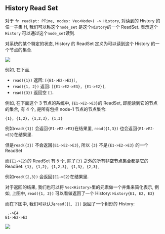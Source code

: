 ## History Read Set

对于
`fn read(pt: PTime, nodes: Vec<Node>) -> History`,
对读到的 History 的任一子集 H, 我们可以称这个`node_set` 是这个`History`的一个 ReadSet. 表示这个`History` 可以通过这个`node_set`读到.

对系统的某个特定的状态, History 的 ReadSet 定义为可以读到这个 History 的一个节点的集合.

![](history-read-set.excalidraw.png)

例如, 在下面,

- `read({1})` 返回: `[{E1->E2->E3}]`,
- `read({1, 2})` 返回: `[{E1->E2->E3}, {E1->E2}]`,
- `read({3})` 返回空 `[]`.

例如, 在下面这个 3 节点的系统中, `{E1->E2->E3}`的 ReadSet, 即能读到它的节点的集合, 有 4 个, 是所有包括 node-1 节点的节点集合:

`{1}, {1,2}, {1,2,3}, {1,3}`

例如`read({1})` 会返回`{E1->E2->E3}`在结果里,
`read({1,3})` 也会返回`{E1->E2->E3}`在结果里.

但是`read({3})` 不会返回`{E1->E2->E3}`, 所以 `{3}` 不是`{E1->E2->E3}` 的一个 ReadSet

而`{E1->E2}`的 ReadSet 有 5 个, 除了`{3}` 之外的所有非空节点集合都是它的 ReadSet:
`{1}, {1,2}, {1,2,3}, {1,3}, {2,3}`,

例如`read({2,3})` 会返回`{E1->E2}`在结果里.


对于返回的结果, 我们也可以将 `Vec<History>`里的元素做一个并集来简化表示,
例如, 上图中, `read({1, 2})` 可以看做返回了一个 History: `History{E1, E2, E3}`

而在下图中, 我们可以认为`read({1, 2})` 返回了一个树形的 History:

```
 .->E4
E1->E2->E3
```

![](history-read-set-union.excalidraw.png)